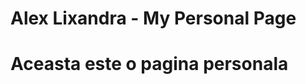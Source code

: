 # Alex Lixandra - My Personal Page

<!DOCTYPE html>
<html>
  <head>
    <title>Alexandra Lixandra</title>
  </head>
  <body>
    <h1>Aceasta este o pagina personala</h1>
    
  </body>
</html> 
